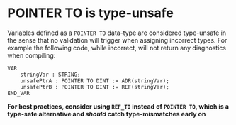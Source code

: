 # POINTER TO is type-unsafe

Variables defined as a `POINTER TO` data-type are considered type-unsafe in the sense that no validation will
trigger when assigning incorrect types. For example the following code, while incorrect, will not return any
diagnostics when compiling:
```
VAR
    stringVar : STRING;
    unsafePtrA : POINTER TO DINT := ADR(stringVar);
    unsafePtrB : POINTER TO DINT := REF(stringVar);
END_VAR
```

**For best practices, consider using `REF_TO` instead of `POINTER TO`, which is a type-safe alternative and _should_ catch
type-mismatches early on**